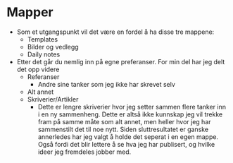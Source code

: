 # Mapper

- Som et utgangspunkt vil det være en fordel å ha disse tre mappene:
	- Templates
	- Bilder og vedlegg
	- Daily notes
- Etter det går du nemlig inn på egne preferanser. For min del har jeg delt det opp videre
	- Referanser
		- Andre sine tanker som jeg ikke har skrevet selv
	- Alt annet
	- Skriverier/Artikler
		- Dette er lengre skriverier hvor jeg setter sammen flere tanker inn i en ny sammenheng. Dette er altså ikke kunnskap jeg vil trekke fram på samme måte som alt annet, men heller hvor jeg har sammenstilt det til noe nytt. Siden sluttresultatet er ganske annerledes har jeg valgt å holde det seperat i en egen mappe. Også fordi det blir lettere å se hva jeg har publisert, og hvilke ideer jeg fremdeles jobber med.